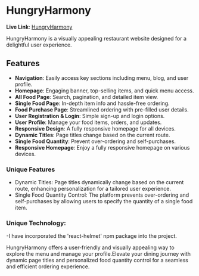 # HungryHarmony

**Live Link**: [HungryHarmony](https://hungry-harmony.web.app/)

HungryHarmony is a visually appealing restaurant website designed for a delightful user experience.

## Features

- **Navigation**: Easily access key sections including menu, blog, and user profile.
- **Homepage**: Engaging banner, top-selling items, and quick menu access.
- **All Food Page**: Search, pagination, and detailed item view.
- **Single Food Page**: In-depth item info and hassle-free ordering.
- **Food Purchase Page**: Streamlined ordering with pre-filled user details.
- **User Registration & Login**: Simple sign-up and login options.
- **User Profile**: Manage your food items, orders, and updates.
- **Responsive Design**: A fully responsive homepage for all devices.
- **Dynamic Titles**: Page titles change based on the current route.
- **Single Food Quantity**: Prevent over-ordering and self-purchases.
- **Responsive Homepage**: Enjoy a fully responsive homepage on various devices.

### Unique Features

- Dynamic Titles: Page titles dynamically change based on the current route, enhancing personalization for a tailored user experience.
- Single Food Quantity Control: The platform prevents over-ordering and self-purchases by allowing users to specify the quantity of a single food item.

### Unique Technology:  
-I have incorporated the 'react-helmet' npm package into the project.

HungryHarmony offers a user-friendly and visually appealing way to explore the menu and manage your profile.Elevate your dining journey with dynamic page titles and personalized food quantity control for a seamless and efficient ordering experience.
